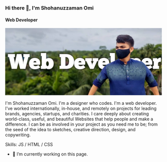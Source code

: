 ### Hi there 👋, I'm Shohanuzzaman Omi
#### Web Developer

<img src="shohan.jpg">

I'm Shohanuzzaman Omi. I'm a designer who codes. I'm a web developer. I've worked internationally, in-house, and remotely on projects for leading brands, agencies, startups, and charities. I care deeply about creating world-class, useful, and beautiful Websites that help people and make a difference. I can be as involved in your project as you need me to be; from the seed of the idea to sketches, creative direction, design, and copywriting.

Skills: JS / HTML / CSS

- 🔭 I’m currently working on this page. 




